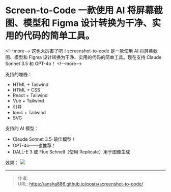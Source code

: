 # Screen-to-Code 一款使用 AI 将屏幕截图、模型和 Figma 设计转换为干净、实用的代码的简单工具。


&lt;!--more--&gt;
这也太厉害了吧！screenshot-to-code 是一款使用 AI 将屏幕截图、模型和 Figma 设计转换为干净、实用的代码的简单工具。现在支持 Claude Sonnet 3.5 和 GPT-4o！
&lt;!--more--&gt;

支持的堆栈：

- HTML &#43; Tailwind
- HTML &#43; CSS
- React &#43; Tailwind
- Vue &#43; Tailwind
- 引导
- Ionic &#43; Tailwind
- SVG

支持的 AI 模型：

- Claude Sonnet 3.5-最佳模型！
- GPT-4o——也推荐！
- DALL-E 3 或 Flux Schnell（使用 Replicate）用于图像生成

效果：
![](https://raw.githubusercontent.com/ansha886/blog-images/master/screen-to-code.gif)


---

> 作者:   
> URL: https://ansha886.github.io/posts/screenshot-to-code/  

